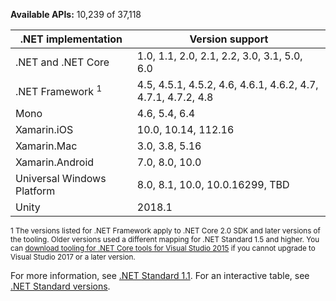 **Available APIs:** 10,239 of 37,118

| .NET implementation         | Version support                                              |
|-----------------------------|--------------------------------------------------------------|
| .NET and .NET Core          | 1.0, 1.1, 2.0, 2.1, 2.2, 3.0, 3.1, 5.0, 6.0                  |
| .NET Framework <sup>1</sup> | 4.5, 4.5.1, 4.5.2, 4.6, 4.6.1, 4.6.2, 4.7, 4.7.1, 4.7.2, 4.8 |
| Mono                        | 4.6, 5.4, 6.4                                                |
| Xamarin.iOS                 | 10.0, 10.14, 112.16                                          |
| Xamarin.Mac                 | 3.0, 3.8, 5.16                                                          |
| Xamarin.Android             | 7.0, 8.0, 10.0                                               |
| Universal Windows Platform  | 8.0, 8.1, 10.0, 10.0.16299, TBD                              |
| Unity                       | 2018.1                                                       |

<sup>1 The versions listed for .NET Framework apply to .NET Core 2.0 SDK and later versions of the tooling. Older versions used a different mapping for .NET Standard 1.5 and higher. You can [download tooling for .NET Core tools for Visual Studio 2015](https://github.com/dotnet/core/blob/main/release-notes/download-archives) if you cannot upgrade to Visual Studio 2017 or a later version.</sup>

For more information, see [.NET Standard 1.1][1.1]. For an interactive table, see [.NET Standard versions](https://dotnet.microsoft.com/platform/dotnet-standard#versions).

[1.1]: https://github.com/dotnet/standard/blob/v2.1.0/docs/versions/netstandard1.1.md
